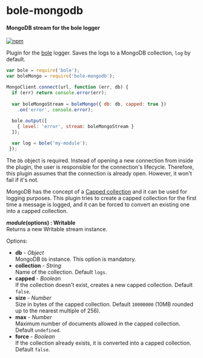 bole-mongodb
============

#### MongoDB stream for the bole logger ####

[![npm][npm-image]][npm-url]

Plugin for the [bole][bole-url] logger. Saves the logs to a MongoDB collection, `log` by default.

```javascript
var bole = require('bole');
var boleMongo = require('bole-mongodb');

MongoClient.connect(url, function (err, db) {
  if (err) return console.error(err);
  
  var boleMongoStream = boleMongo({ db: db, capped: true })
    .on('error', console.error);
  
  bole.output([
    { level: 'error', stream: boleMongoStream }
  ]);

  var log = bole('my-module');
 });
```

The `Db` object is required. Instead of opening a new connection from inside the plugin, the user is responsible for the connection's lifecycle. Therefore, this plugin assumes that the connection is already open. However, it won't fail if it's not.

MongoDB has the concept of a [Capped collection][capped-collection] and it can be used for logging purposes. This plugin tries to create a capped collection for the first time a message is logged, and it can be forced to convert an existing one into a capped collection.

___module_(options) : Writable__  
Returns a new Writable stream instance.

Options:

- __db__ - _Object_  
  MongoDB `Db` instance. This option is mandatory.
- __collection__ - _String_  
  Name of the collection. Default `logs`.
- __capped__ - _Boolean_  
  If the collection doesn't exist, creates a new capped collection. Default `false`.
- __size__ - _Number_  
  Size in bytes of the capped collection. Default `10000000` (10MB rounded up to the nearest multiple of 256).
- __max__ - _Number_  
  Maximum number of documents allowed in the capped collection. Default `undefined`.
- __force__ - _Boolean_  
  If the collection already exists, it is converted into a capped collection. Default `false`.

[npm-image]: http://img.shields.io/npm/v/bole-mongodb.svg?style=flat
[npm-url]: https://npmjs.org/package/bole-mongodb
[bole-url]: https://github.com/rvagg/bole
[capped-collection]: http://docs.mongodb.org/manual/core/capped-collections
